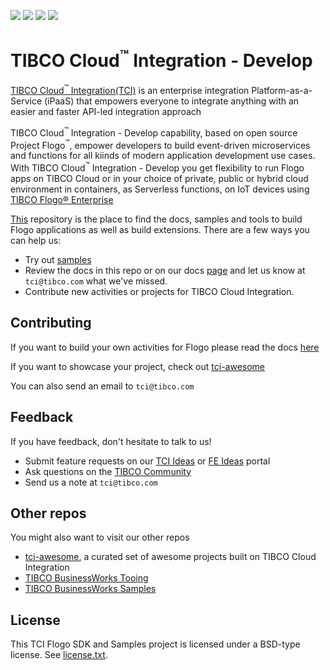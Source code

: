 ![](https://travis-ci.org/TIBCOSoftware/tci-webintegrator.svg)
![](https://img.shields.io/badge/dependencies-up%20to%20date-green.svg)
![](https://img.shields.io/badge/license-BSD%20style-blue.svg)
![](https://img.shields.io/badge/version-1.1.0-ff69b4.svg)

# TIBCO Cloud<sup>&trade;</sup> Integration - Develop

[TIBCO Cloud<sup>&trade;</sup> Integration(TCI)](https://www.tibco.com/products/tibco-cloud-integration) is an enterprise integration Platform-as-a-Service (iPaaS) that empowers everyone to integrate anything with an easier and faster API-led integration approach

TIBCO Cloud<sup>&trade;</sup> Integration - Develop capability, based on open source Project Flogo<sup>&trade;</sup>, empower developers to build event-driven microservices and functions for all kiinds of modern application development use cases. With TIBCO Cloud<sup>&trade;</sup> Integration - Develop you get flexibility to run Flogo apps on TIBCO Cloud or in your choice of private, public or hybrid cloud environment in containers, as Serverless functions, on IoT devices using [TIBCO Flogo® Enterprise](https://docs.tibco.com/products/tibco-flogo-enterprise)

[This](https://github.com/TIBCOSoftware/tci-flogo) repository is the place to find the docs, samples and tools to build Flogo applications as well as build extensions. There are a few ways you can help us:

* Try out [samples](https://github.com/TIBCOSoftware/tci-flogo/tree/master/samples)
* Review the docs in this repo or on our docs [page](https://integration.cloud.tibco.com/docs/index.html) and let us know at `tci@tibco.com` what we've missed.
* Contribute new activities or projects for TIBCO Cloud Integration.

## Contributing
If you want to build your own activities for Flogo please read the docs [here](https://tibcosoftware.github.io/tci-flogo/building-extensions/)

If you want to showcase your project, check out [tci-awesome](https://github.com/TIBCOSoftware/tci-awesome)

You can also send an email to `tci@tibco.com`

## Feedback
If you have feedback, don't hesitate to talk to us!

* Submit feature requests on our [TCI Ideas](https://ideas.tibco.com/?project=TCI) or [FE Ideas](https://ideas.tibco.com/?project=FE) portal
* Ask questions on the [TIBCO Community](https://community.tibco.com/answers/product/344006)
* Send us a note at `tci@tibco.com`

## Other repos
You might also want to visit our other repos

* [tci-awesome](https://github.com/TIBCOSoftware/tci-awesome), a curated set of awesome projects built on TIBCO Cloud Integration
* [TIBCO BusinessWorks Tooing](https://github.com/TIBCOSoftware/bw-tooling)
* [TIBCO BusinessWorks Samples](https://github.com/TIBCOSoftware/bw-samples)


## License
This TCI Flogo SDK and Samples project is licensed under a BSD-type license. See [license.txt](license.txt).
